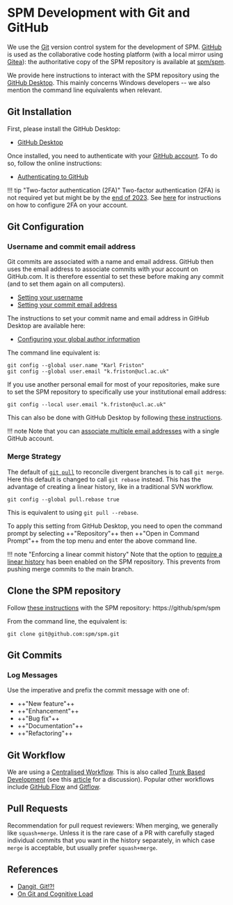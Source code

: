 # SPM Development with Git and GitHub

We use the [Git](https://git-scm.com/) version control system for the development of SPM. [GitHub](https://github.com/) is used as the collaborative code hosting platform (with a local mirror using [Gitea](https://gitea.io/)): the authoritative copy of the SPM repository is available at [spm/spm](https://github.com/spm/spm).

We provide here instructions to interact with the SPM repository using the [GitHub Desktop](https://desktop.github.com/). This mainly concerns Windows developers -- we also mention the command line equivalents when relevant.

##  Git Installation

First, please install the GitHub Desktop:

* [GitHub Desktop](https://desktop.github.com/)

Once installed, you need to authenticate with your [GitHub account](https://docs.github.com/en/get-started/onboarding/getting-started-with-your-github-account). To do so, follow the online instructions:

* [Authenticating to GitHub](https://docs.github.com/en/desktop/installing-and-configuring-github-desktop/installing-and-authenticating-to-github-desktop/authenticating-to-github)

!!! tip "Two-factor authentication (2FA)"
    Two-factor authentication (2FA) is not required yet but might be by the [end of 2023](https://github.blog/2023-03-09-raising-the-bar-for-software-security-github-2fa-begins-march-13/). See [here](https://docs.github.com/en/authentication/securing-your-account-with-two-factor-authentication-2fa) for instructions on how to configure 2FA on your account.

<!--
You can also, optionally, install the Git command line tool and TortoiseGit:

* [Git](https://git-scm.com/downloads) or [Git for Windows](https://gitforwindows.org/)
* [TortoiseGit](https://tortoisegit.org/)

-->

<!--

It is also recommended to install the Visual Studio Code text editor and WinMerge:

* [Visual Studio Code](https://code.visualstudio.com/)
* [WinMerge](https://winmerge.org/)

### Visual Studio Code Extensions

Visual Studio Code has a native support of Git:

* [Git Support in Visual Studio Code](https://code.visualstudio.com/docs/editor/versioncontrol#_git-support)

but some extra extensions are worth considering for MATLAB development:

* [Code Spell Checker](https://marketplace.visualstudio.com/items?itemName=streetsidesoftware.code-spell-checker)
* [MATLAB](https://marketplace.visualstudio.com/items?itemName=Gimly81.matlab)
* [Remote - SSH](https://marketplace.visualstudio.com/items?itemName=ms-vscode-remote.remote-ssh)

-->

## Git Configuration

### Username and commit email address

Git commits are associated with a name and email address. GitHub then uses the email address to associate commits with your account on GitHub.com. It is therefore essential to set these before making any commit (and to set them again on all computers).

* [Setting your username](https://docs.github.com/en/get-started/getting-started-with-git/setting-your-username-in-git)
* [Setting your commit email address](https://docs.github.com/en/account-and-profile/setting-up-and-managing-your-personal-account-on-github/managing-email-preferences/setting-your-commit-email-address)

The instructions to set your commit name and email address in GitHub Desktop are available here:

* [Configuring your global author information](https://docs.github.com/en/desktop/installing-and-configuring-github-desktop/configuring-and-customizing-github-desktop/configuring-git-for-github-desktop#configuring-your-global-author-information)

The command line equivalent is:

```
git config --global user.name "Karl Friston"
git config --global user.email "k.friston@ucl.ac.uk"
```

If you use another personal email for most of your repositories, make sure to set the SPM repository to specifically use your institutional email address:

```
git config --local user.email "k.friston@ucl.ac.uk"
```

This can also be done with GitHub Desktop by following [these instructions](https://docs.github.com/en/desktop/installing-and-configuring-github-desktop/configuring-and-customizing-github-desktop/configuring-git-for-github-desktop#configuring-different-author-information-for-an-individual-repository).

!!! note
    Note that you can [associate multiple email addresses](https://docs.github.com/en/account-and-profile/setting-up-and-managing-your-personal-account-on-github/managing-email-preferences/adding-an-email-address-to-your-github-account) with a single GitHub account.

### Merge Strategy

The default of [`git pull`](https://git-scm.com/docs/git-pull) to reconcile divergent branches is to call `git merge`. Here this default is changed to call `git rebase` instead. This has the advantage of creating a linear history, like in a traditional SVN workflow.

```
git config --global pull.rebase true
```

This is equivalent to using `git pull --rebase`.

To apply this setting from GitHub Desktop, you need to open the command prompt by selecting ++"Repository"++ then ++"Open in Command Prompt"++ from the top menu and enter the above command line.

!!! note "Enforcing a linear commit history"
    Note that the option to [require a linear history](https://docs.github.com/en/repositories/configuring-branches-and-merges-in-your-repository/defining-the-mergeability-of-pull-requests/about-protected-branches#require-linear-history) has been enabled on the SPM repository. This prevents from pushing merge commits to the main branch.

## Clone the SPM repository

Follow [these instructions](https://docs.github.com/en/desktop/contributing-and-collaborating-using-github-desktop/adding-and-cloning-repositories/cloning-a-repository-from-github-to-github-desktop) with the SPM repository: https://github/spm/spm

From the command line, the equivalent is:

```
git clone git@github.com:spm/spm.git
```

## Git Commits

### Log Messages

Use the imperative and prefix the commit message with one of:

* ++"New feature"++
* ++"Enhancement"++
* ++"Bug fix"++
* ++"Documentation"++
* ++"Refactoring"++

## Git Workflow

We are using a [Centralised Workflow](https://www.atlassian.com/git/tutorials/comparing-workflows#centralized-workflow). This is also called [Trunk Based Development](https://trunkbaseddevelopment.com/) (see this [article](https://medium.com/@mattia.battiston/why-i-love-trunk-based-development-641fcf0b94a0) for a discussion). Popular other workflows include [GitHub Flow](https://githubflow.github.io/) and [Gitflow](https://www.atlassian.com/git/tutorials/comparing-workflows/gitflow-workflow).

## Pull Requests

Recommendation for pull request reviewers: When merging, we generally like `squash+merge`. Unless it is the rare case of a PR with carefully staged individual commits that you want in the history separately, in which case `merge` is acceptable, but usually prefer `squash+merge`.


## References

* [Dangit, Git!?!](https://dangitgit.com/)
* [On Git and Cognitive Load](https://dzone.com/articles/on-git-and-cognitive-load)
